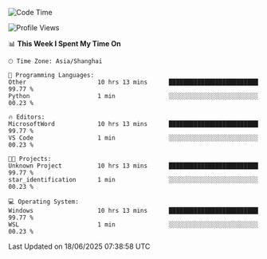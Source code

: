 <!--START_SECTION:waka-->
![Code Time](http://img.shields.io/badge/Code%20Time-2%2C996%20hrs%2030%20mins-blue)

![Profile Views](http://img.shields.io/badge/Profile%20Views-0-blue)

📊 **This Week I Spent My Time On** 

```text
🕑︎ Time Zone: Asia/Shanghai

💬 Programming Languages: 
Other                    10 hrs 13 mins      █████████████████████████   99.77 % 
Python                   1 min               ░░░░░░░░░░░░░░░░░░░░░░░░░   00.23 % 

🔥 Editors: 
MicrosoftWord            10 hrs 13 mins      █████████████████████████   99.77 % 
VS Code                  1 min               ░░░░░░░░░░░░░░░░░░░░░░░░░   00.23 % 

🐱‍💻 Projects: 
Unknown Project          10 hrs 13 mins      █████████████████████████   99.77 % 
star_identification      1 min               ░░░░░░░░░░░░░░░░░░░░░░░░░   00.23 % 

💻 Operating System: 
Windows                  10 hrs 13 mins      █████████████████████████   99.77 % 
WSL                      1 min               ░░░░░░░░░░░░░░░░░░░░░░░░░   00.23 % 
```


 Last Updated on 18/06/2025 07:38:58 UTC
<!--END_SECTION:waka-->